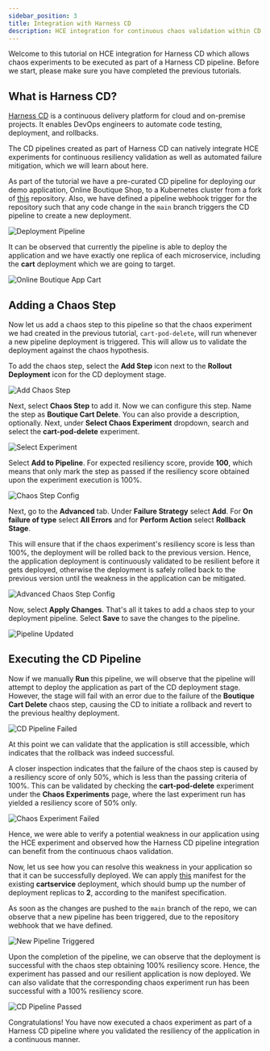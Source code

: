 ```yaml
---
sidebar_position: 3
title: Integration with Harness CD
description: HCE integration for continuous chaos validation within CD pipelines.
---
```


Welcome to this tutorial on HCE integration for Harness CD which allows chaos experiments to be executed as part of a Harness CD pipeline. Before we start, please make sure you have completed the previous tutorials.

## What is Harness CD?
[Harness CD](https://harness.io/products/continuous-delivery) is a continuous delivery platform for cloud and on-premise projects. It enables DevOps engineers to automate code testing, deployment, and rollbacks. 

The CD pipelines created as part of Harness CD can natively integrate HCE experiments for continuous resiliency validation as well as automated failure mitigation, which we will learn about here.

As part of the tutorial we have a pre-curated CD pipeline for deploying our demo application, Online Boutique Shop, to a Kubernetes cluster from a fork of [this](https://github.com/chaosnative/harness-chaos-demo/tree/main/boutique-app-manifests) repository. Also, we have defined a pipeline webhook trigger for the repository such that any code change in the `main` branch triggers the CD pipeline to create a new deployment. 

![Deployment Pipeline](./static/integration-with-harness-cd/deployment-pipeline.png)

It can be observed that currently the pipeline is able to deploy the application and we have exactly one replica of each microservice, including the **cart** deployment which we are going to target.

![Online Boutique App Cart](./static/integration-with-harness-cd/online-boutique-app-cart.png)

## Adding a Chaos Step

Now let us add a chaos step to this pipeline so that the chaos experiment we had created in the previous tutorial, `cart-pod-delete`, will run whenever a new pipeline deployment is triggered. This will allow us to validate the deployment against the chaos hypothesis.

To add the chaos step, select the **Add Step** icon next to the **Rollout Deployment** icon for the CD deployment stage.

![Add Chaos Step](./static/integration-with-harness-cd/add-chaos-step.png)

Next, select **Chaos Step** to add it. Now we can configure this step. Name the step as **Boutique Cart Delete**. You can also provide a description, optionally. Next, under **Select Chaos Experiment** dropdown, search and select the **cart-pod-delete** experiment.

![Select Experiment](./static/integration-with-harness-cd/select-experiment.png)

Select **Add to Pipeline**. For expected resiliency score, provide **100**, which means that only mark the step as passed if the resiliency score obtained upon the experiment execution is 100%. 

![Chaos Step Config](./static/integration-with-harness-cd/chaos-step-config.png)

Next, go to the **Advanced** tab. Under **Failure Strategy** select **Add**. For **On failure of type** select **All Errors** and for **Perform Action** select **Rollback Stage**. 

This will ensure that if the chaos experiment's resiliency score is less than 100%, the deployment will be rolled back to the previous version. Hence, the application deployment is continuously validated to be resilient before it gets deployed, otherwise the deployment is safely rolled back to the previous version until the weakness in the application can be mitigated.

![Advanced Chaos Step Config](./static/integration-with-harness-cd/advanced-chaos-step-config.png)

Now, select **Apply Changes**. That's all it takes to add a chaos step to your deployment pipeline. Select **Save** to save the changes to the pipeline.

![Pipeline Updated](./static/integration-with-harness-cd/pipeline-updated.png)

## Executing the CD Pipeline

Now if we manually **Run** this pipeline, we will observe that the pipeline will attempt to deploy the application as part of the CD deployment stage. However, the stage will fail with an error due to the failure of the **Boutique Cart Delete** chaos step, causing the CD to initiate a rollback and revert to the previous healthy deployment.

![CD Pipeline Failed](./static/integration-with-harness-cd/cd-pipeline-failed.png)

At this point we can validate that the application is still accessible, which indicates that the rollback was indeed successful.

A closer inspection indicates that the failure of the chaos step is caused by a resiliency score of only 50%, which is less than the passing criteria of 100%. This can be validated by checking the **cart-pod-delete** experiment under the **Chaos Experiments** page, where the last experiment run has yielded a resiliency score of 50% only.

![Chaos Experiment Failed](./static/integration-with-harness-cd/chaos-experiment-failed.png)

Hence, we were able to verify a potential weakness in our application using the HCE experiment and observed how the Harness CD pipeline integration can benefit from the continuous chaos validation.

Now, let us see how you can resolve this weakness in your application so that it can be successfully deployed. We can apply [this](https://raw.githubusercontent.com/chaosnative/harness-chaos-demo/main/boutique-app-manifests/manifest/cart.yaml) manifest for the existing **cartservice** deployment, which should bump up the number of deployment replicas to **2**, according to the manifest specification.

As soon as the changes are pushed to the `main` branch of the repo, we can observe that a new pipeline has been triggered, due to the repository webhook that we have defined.

![New Pipeline Triggered](./static/integration-with-harness-cd/new-pipeline-triggered.png)

Upon the completion of the pipeline, we can observe that the deployment is successful with the chaos step obtaining 100% resiliency score. Hence, the experiment has passed and our resilient application is now deployed. We can also validate that the corresponding chaos experiment run has been successful with a 100% resiliency score.

![CD Pipeline Passed](./static/integration-with-harness-cd/cd-pipeline-passed.png)

Congratulations! You have now executed a chaos experiment as part of a Harness CD pipeline where you validated the resiliency of the application in a continuous manner.
